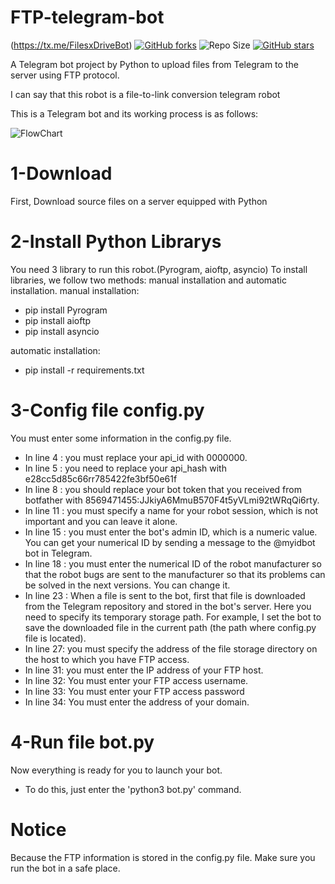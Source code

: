 # FTP-telegram-bot
(https://tx.me/FilesxDriveBot)
[![GitHub forks](https://img.shields.io/github/forks/oVo-HxBots/Utubeitbot?&style=flat-square&logo=github)](https://github.com/oVo-HxBots/FTP-TG-BOT/fork)
![Repo Size](https://img.shields.io/github/repo-size/oVo-HxBots/FTP-TG-BOT?&style=flat-square&logo=github)
[![GitHub stars](https://img.shields.io/github/stars/oVo-HxBots/Utubeitbot?&style=flat-square&logo=github)](https://github.com/oVo-HxBots/FTP-TG-BOT/stargazers)

A Telegram bot project by Python to upload files from Telegram to the server using FTP protocol.

I can say that this robot is a file-to-link conversion telegram robot

This is a Telegram bot and its working process is as follows:

![FlowChart](https://user-images.githubusercontent.com/112679395/212622979-a5846d0a-5df1-4dc5-ba30-9f0854527aa5.png)

# 1-Download
First, Download source files on a server equipped with Python

# 2-Install Python Librarys
You need 3 library to run this robot.(Pyrogram, aioftp, asyncio)
To install libraries, we follow two methods: manual installation and automatic installation.
manual installation:
* pip install Pyrogram
* pip install aioftp
* pip install asyncio

automatic installation:
* pip install -r requirements.txt

# 3-Config file config.py
You must enter some information in the config.py file.
* In line 4 : you must replace your api_id with 0000000.
* In line 5 : you need to replace your api_hash with e28cc5d85c66rr785422fe3bf50e61f
* In line 8 : you should replace your bot token that you received from botfather with 8569471455:JJkiyA6MmuB570F4t5yVLmi92tWRqQi6rty.
* In line 11 : you must specify a name for your robot session, which is not important and you can leave it alone.
* In line 15 : you must enter the bot's admin ID, which is a numeric value. You can get your numerical ID by sending a message to the @myidbot bot in Telegram.
* In line 18 : you must enter the numerical ID of the robot manufacturer so that the robot bugs are sent to the manufacturer so that its problems can be solved in the next versions. You can change it.
* In line 23 : When a file is sent to the bot, first that file is downloaded from the Telegram repository and stored in the bot's server. Here you need to specify its temporary storage path. For example, I set the bot to save the downloaded file in the current path (the path where config.py file is located).
* In line 27: you must specify the address of the file storage directory on the host to which you have FTP access.
* In line 31: you must enter the IP address of your FTP host.
* In line 32: You must enter your FTP access username.
* In line 33: You must enter your FTP access password
* In line 34: You must enter the address of your domain.

# 4-Run file bot.py
Now everything is ready for you to launch your bot.
* To do this, just enter the 'python3 bot.py' command.

# Notice
Because the FTP information is stored in the config.py file. Make sure you run the bot in a safe place.
